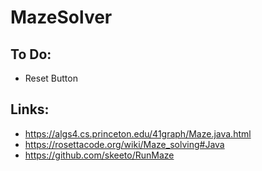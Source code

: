 # MazeSolver

## To Do:
* Reset Button

## Links:
* https://algs4.cs.princeton.edu/41graph/Maze.java.html
* https://rosettacode.org/wiki/Maze_solving#Java
* https://github.com/skeeto/RunMaze
